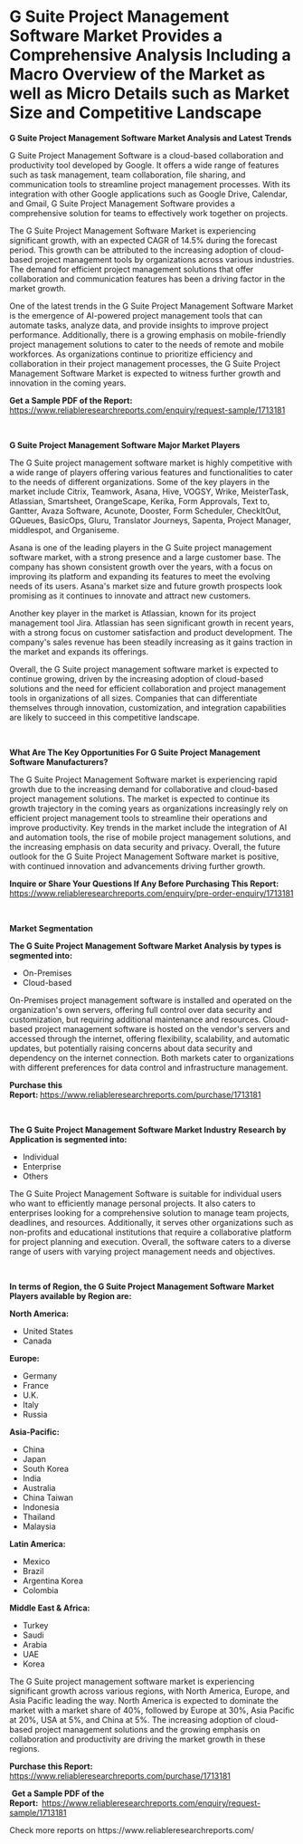 <p><h1>G Suite Project Management Software Market Provides a Comprehensive Analysis Including a Macro Overview of the Market as well as Micro Details such as Market Size and Competitive Landscape</h1></p><p><strong>G Suite Project Management Software Market Analysis and Latest Trends</strong></p>
<p><p>G Suite Project Management Software is a cloud-based collaboration and productivity tool developed by Google. It offers a wide range of features such as task management, team collaboration, file sharing, and communication tools to streamline project management processes. With its integration with other Google applications such as Google Drive, Calendar, and Gmail, G Suite Project Management Software provides a comprehensive solution for teams to effectively work together on projects.</p><p>The G Suite Project Management Software Market is experiencing significant growth, with an expected CAGR of 14.5% during the forecast period. This growth can be attributed to the increasing adoption of cloud-based project management tools by organizations across various industries. The demand for efficient project management solutions that offer collaboration and communication features has been a driving factor in the market growth.</p><p>One of the latest trends in the G Suite Project Management Software Market is the emergence of AI-powered project management tools that can automate tasks, analyze data, and provide insights to improve project performance. Additionally, there is a growing emphasis on mobile-friendly project management solutions to cater to the needs of remote and mobile workforces. As organizations continue to prioritize efficiency and collaboration in their project management processes, the G Suite Project Management Software Market is expected to witness further growth and innovation in the coming years.</p></p>
<p><strong>Get a Sample PDF of the Report:&nbsp;</strong> <a href="https://www.reliableresearchreports.com/enquiry/request-sample/1713181">https://www.reliableresearchreports.com/enquiry/request-sample/1713181</a></p>
<p>&nbsp;</p>
<p><strong>G Suite Project Management Software Major Market Players</strong></p>
<p><p>The G Suite project management software market is highly competitive with a wide range of players offering various features and functionalities to cater to the needs of different organizations. Some of the key players in the market include Citrix, Teamwork, Asana, Hive, VOGSY, Wrike, MeisterTask, Atlassian, Smartsheet, OrangeScape, Kerika, Form Approvals, Text to, Gantter, Avaza Software, Acunote, Dooster, Form Scheduler, CheckItOut, GQueues, BasicOps, Gluru, Translator Journeys, Sapenta, Project Manager, middlespot, and Organiseme.</p><p>Asana is one of the leading players in the G Suite project management software market, with a strong presence and a large customer base. The company has shown consistent growth over the years, with a focus on improving its platform and expanding its features to meet the evolving needs of its users. Asana's market size and future growth prospects look promising as it continues to innovate and attract new customers.</p><p>Another key player in the market is Atlassian, known for its project management tool Jira. Atlassian has seen significant growth in recent years, with a strong focus on customer satisfaction and product development. The company's sales revenue has been steadily increasing as it gains traction in the market and expands its offerings.</p><p>Overall, the G Suite project management software market is expected to continue growing, driven by the increasing adoption of cloud-based solutions and the need for efficient collaboration and project management tools in organizations of all sizes. Companies that can differentiate themselves through innovation, customization, and integration capabilities are likely to succeed in this competitive landscape.</p></p>
<p>&nbsp;</p>
<p><strong>What Are The Key Opportunities For G Suite Project Management Software Manufacturers?</strong></p>
<p><p>The G Suite Project Management Software market is experiencing rapid growth due to the increasing demand for collaborative and cloud-based project management solutions. The market is expected to continue its growth trajectory in the coming years as organizations increasingly rely on efficient project management tools to streamline their operations and improve productivity. Key trends in the market include the integration of AI and automation tools, the rise of mobile project management solutions, and the increasing emphasis on data security and privacy. Overall, the future outlook for the G Suite Project Management Software market is positive, with continued innovation and advancements driving further growth.</p></p>
<p><strong>Inquire or Share Your Questions If Any Before Purchasing This Report:</strong> <a href="https://www.reliableresearchreports.com/enquiry/pre-order-enquiry/1713181">https://www.reliableresearchreports.com/enquiry/pre-order-enquiry/1713181</a></p>
<p>&nbsp;</p>
<p><strong>Market Segmentation</strong></p>
<p><strong>The G Suite Project Management Software Market Analysis by types is segmented into:</strong></p>
<p><ul><li>On-Premises</li><li>Cloud-based</li></ul></p>
<p><p>On-Premises project management software is installed and operated on the organization's own servers, offering full control over data security and customization, but requiring additional maintenance and resources. Cloud-based project management software is hosted on the vendor's servers and accessed through the internet, offering flexibility, scalability, and automatic updates, but potentially raising concerns about data security and dependency on the internet connection. Both markets cater to organizations with different preferences for data control and infrastructure management.</p></p>
<p><strong>Purchase this Report:&nbsp;</strong><a href="https://www.reliableresearchreports.com/purchase/1713181">https://www.reliableresearchreports.com/purchase/1713181</a></p>
<p>&nbsp;</p>
<p><strong>The G Suite Project Management Software Market Industry Research by Application is segmented into:</strong></p>
<p><ul><li>Individual</li><li>Enterprise</li><li>Others</li></ul></p>
<p><p>The G Suite Project Management Software is suitable for individual users who want to efficiently manage personal projects. It also caters to enterprises looking for a comprehensive solution to manage team projects, deadlines, and resources. Additionally, it serves other organizations such as non-profits and educational institutions that require a collaborative platform for project planning and execution. Overall, the software caters to a diverse range of users with varying project management needs and objectives.</p></p>
<p>&nbsp;</p>
<p><strong>In terms of Region, the G Suite Project Management Software Market Players available by Region are:</strong></p>
<p>
    <p> <strong> North America: </strong>
        <ul>
            <li>United States</li>
            <li>Canada</li>
        </ul>
        </p> 
    <p> <strong> Europe: </strong>
        <ul>
            <li>Germany</li>
            <li>France</li>
            <li>U.K.</li>
            <li>Italy</li>
            <li>Russia</li>
        </ul>
        </p> 
    <p> <strong> Asia-Pacific: </strong>
        <ul>
            <li>China</li>
            <li>Japan</li>
            <li>South Korea</li>
            <li>India</li>
            <li>Australia</li>
            <li>China Taiwan</li>
            <li>Indonesia</li>
            <li>Thailand</li>
            <li>Malaysia</li>
        </ul>
        </p> 
    <p> <strong> Latin America: </strong>
        <ul>
            <li>Mexico</li>
            <li>Brazil</li>
            <li>Argentina Korea</li>
            <li>Colombia</li>
        </ul>
        </p> 
    <p> <strong> Middle East & Africa: </strong>
        <ul>
            <li>Turkey</li>
            <li>Saudi</li>
            <li>Arabia</li>
            <li>UAE</li>
            <li>Korea</li>
        </ul>
    </p>
    </p>
<p><p>The G Suite project management software market is experiencing significant growth across various regions, with North America, Europe, and Asia Pacific leading the way. North America is expected to dominate the market with a market share of 40%, followed by Europe at 30%, Asia Pacific at 20%, USA at 5%, and China at 5%. The increasing adoption of cloud-based project management solutions and the growing emphasis on collaboration and productivity are driving the market growth in these regions.</p></p>
<p><strong>Purchase this Report: </strong><a href="https://www.reliableresearchreports.com/purchase/1713181">https://www.reliableresearchreports.com/purchase/1713181</a></p>
<p>&nbsp;<strong>Get a Sample PDF of the Report:&nbsp;&nbsp;</strong><a href="https://www.reliableresearchreports.com/enquiry/request-sample/1713181">https://www.reliableresearchreports.com/enquiry/request-sample/1713181</a></p>
<p><strong></strong></p>
<p>Check more reports on https://www.reliableresearchreports.com/</p>